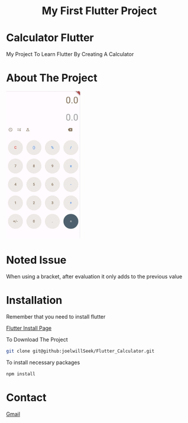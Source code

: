 <h1 align="center">
My First Flutter Project
</h1>

<h1>Calculator Flutter</h1>
<p>My Project To Learn Flutter By Creating A Calculator</p>

<h1>About The Project</h1>

<p>
    <img width="200" src="https://github.com/joelwillSeek/Flutter_Calculator/blob/main/demo.jpg" alt="Material Bread logo">
</p>

<h1 >Noted Issue</h1>
<p>When using a bracket, after evaluation it only adds to the previous value</p>

<h1>Installation</h1>
<p>Remember that you need to install flutter</p>
<a href="https://docs.flutter.dev/get-started/install">Flutter Install Page</a>

<p>To Download The Project</p>

```sh
git clone git@github:joelwillSeek/Flutter_Calculator.git
```
<p>To install necessary packages</p>

```sh
npm install
```

<h1>Contact</h1>

[Gmail]("joelthousend@gmail.com)
